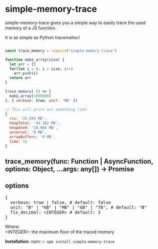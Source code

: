 # simple-memory-trace

simple-memory-trace gives you a simple way to easily trace the used memory of a JS function.

It is as simple as Python tracemalloc!

```js

const trace_memory = require("simple-memory-trace")

function make_array(size) {
  let arr = []
  for(let i = 0; i < size; i++) 
    arr.push(i)
  return arr
} 

trace_memory( () => {
  make_array(1000000)
}, { verbose: true, unit: 'MB' })

// This will print out something like:
{
  rss: '33.593 MB',
  heapTotal: '44.382 MB',
  heapUsed: '28.986 MB',
  external: '0 MB',
  arrayBuffers: '0 MB',
  time: 16
}


```

## trace_memory(func: Function | AsyncFunction, options: Object, ...args: any[]) -> Promise<any>

  <h2>options</h2>
  <pre>
{
  verbose: true | false, # default: false
  unit: "B" | "KB" | "MB" | "GB" | "TB", # default: "B"
  fix_decimal: &lt;INTEGER&gt; # default: 3
}</pre>
  <p>Where:<br>
    <i>&lt;INTEGER&gt;</i>: the maximum floor of the traced memory <br>
  </p>


**Installation:**
        npm: `> npm install simple-memory-trace`
